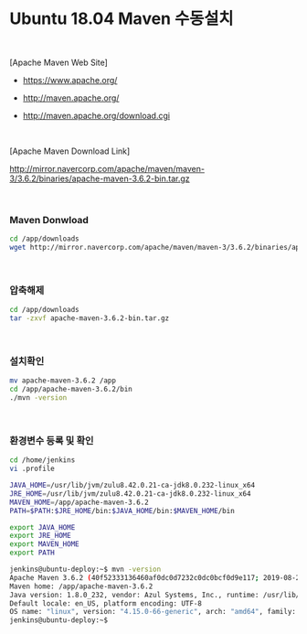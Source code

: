 # Ubuntu 18.04 Maven 수동설치

<br/>

[Apache Maven Web Site]

- https://www.apache.org/

- http://maven.apache.org/

- http://maven.apache.org/download.cgi

<br/>

[Apache Maven Download Link]

http://mirror.navercorp.com/apache/maven/maven-3/3.6.2/binaries/apache-maven-3.6.2-bin.tar.gz

<br/>

### Maven Donwload

```sh
cd /app/downloads
wget http://mirror.navercorp.com/apache/maven/maven-3/3.6.2/binaries/apache-maven-3.6.2-bin.tar.gz
```

<br/>

### 압축해제

```sh
cd /app/downloads
tar -zxvf apache-maven-3.6.2-bin.tar.gz
```

<br/>

### 설치확인

```sh
mv apache-maven-3.6.2 /app
cd /app/apache-maven-3.6.2/bin
./mvn -version
```

<br/>

### 환경변수 등록 및 확인

```sh
cd /home/jenkins
vi .profile
```

```sh
JAVA_HOME=/usr/lib/jvm/zulu8.42.0.21-ca-jdk8.0.232-linux_x64
JRE_HOME=/usr/lib/jvm/zulu8.42.0.21-ca-jdk8.0.232-linux_x64
MAVEN_HOME=/app/apache-maven-3.6.2
PATH=$PATH:$JRE_HOME/bin:$JAVA_HOME/bin:$MAVEN_HOME/bin

export JAVA_HOME
export JRE_HOME
export MAVEN_HOME
export PATH
```

```sh
jenkins@ubuntu-deploy:~$ mvn -version
Apache Maven 3.6.2 (40f52333136460af0dc0d7232c0dc0bcf0d9e117; 2019-08-27T15:06:16Z)
Maven home: /app/apache-maven-3.6.2
Java version: 1.8.0_232, vendor: Azul Systems, Inc., runtime: /usr/lib/jvm/zulu8.42.0.21-ca-jdk8.0.232-linux_x64/jre
Default locale: en_US, platform encoding: UTF-8
OS name: "linux", version: "4.15.0-66-generic", arch: "amd64", family: "unix"
jenkins@ubuntu-deploy:~$
```

<br/>
